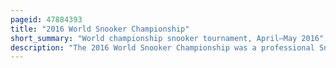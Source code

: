 ```yaml
---
pageid: 47884393
title: "2016 World Snooker Championship"
short_summary: "World championship snooker tournament, April–May 2016"
description: "The 2016 World Snooker Championship was a professional Snooker Tournament that took Place at crucible Theatre in sheffield England from april 16th to may 2nd 2016. It was the 40th Year in which the World Snooker Championship was held at the Venue. The Event was tenth and last Event that carries ranking Points of the 2015–16 Snooker Season."
---
```

